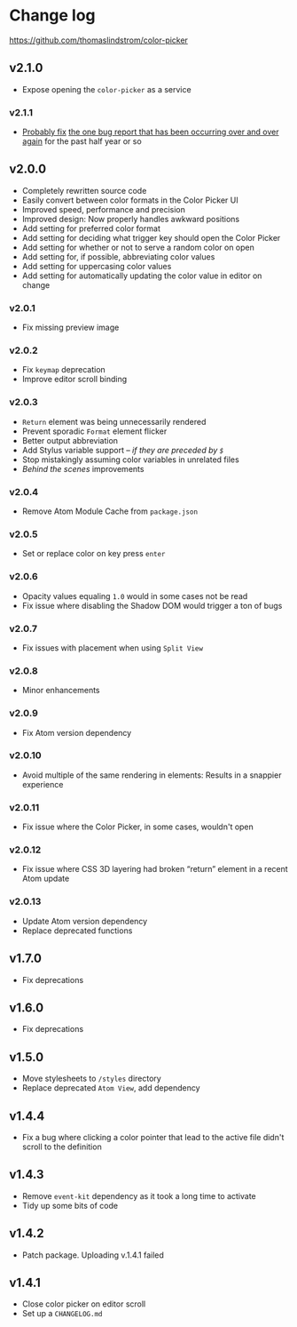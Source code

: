 # Change log

https://github.com/thomaslindstrom/color-picker

## v2.1.0
- Expose opening the `color-picker` as a service

### v2.1.1
- [Probably fix](https://github.com/thomaslindstrom/color-picker/commit/a0a3c43afac9407ccbc95733113014b695d1387a) [the one bug report that has been occurring over and over again](https://github.com/thomaslindstrom/color-picker/issues/114) for the past half year or so

## v2.0.0
- Completely rewritten source code
- Easily convert between color formats in the Color Picker UI
- Improved speed, performance and precision
- Improved design: Now properly handles awkward positions
- Add setting for preferred color format
- Add setting for deciding what trigger key should open the Color Picker
- Add setting for whether or not to serve a random color on open
- Add setting for, if possible, abbreviating color values
- Add setting for uppercasing color values
- Add setting for automatically updating the color value in editor on change

### v2.0.1
- Fix missing preview image

### v2.0.2
- Fix `keymap` deprecation
- Improve editor scroll binding

### v2.0.3
- `Return` element was being unnecessarily rendered
- Prevent sporadic `Format` element flicker
- Better output abbreviation
- Add Stylus variable support – *if they are preceded by `$`*
- Stop mistakingly assuming color variables in unrelated files
- *Behind the scenes* improvements

### v2.0.4
- Remove Atom Module Cache from `package.json`

### v2.0.5
- Set or replace color on key press `enter`

### v2.0.6
- Opacity values equaling `1.0` would in some cases not be read
- Fix issue where disabling the Shadow DOM would trigger a ton of bugs

### v2.0.7
- Fix issues with placement when using `Split View`

### v2.0.8
- Minor enhancements

### v2.0.9
- Fix Atom version dependency

### v2.0.10
- Avoid multiple of the same rendering in elements: Results in a snappier experience

### v2.0.11
- Fix issue where the Color Picker, in some cases, wouldn't open

### v2.0.12
- Fix issue where CSS 3D layering had broken “return” element in a recent Atom update

### v2.0.13
- Update Atom version dependency
- Replace deprecated functions

## v1.7.0
- Fix deprecations

## v1.6.0
- Fix deprecations

## v1.5.0
- Move stylesheets to `/styles` directory
- Replace deprecated `Atom View`, add dependency

## v1.4.4
- Fix a bug where clicking a color pointer that lead to the active file didn't scroll to the definition

## v1.4.3
- Remove `event-kit` dependency as it took a long time to activate
- Tidy up some bits of code

## v1.4.2
- Patch package. Uploading v.1.4.1 failed

## v1.4.1
- Close color picker on editor scroll
- Set up a `CHANGELOG.md`

